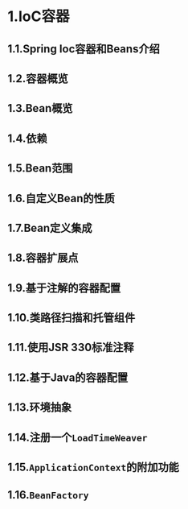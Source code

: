 # 1.IoC容器

## 1.1.Spring Ioc容器和Beans介绍
## 1.2.容器概览
## 1.3.Bean概览
## 1.4.依赖
## 1.5.Bean范围
## 1.6.自定义Bean的性质
## 1.7.Bean定义集成
## 1.8.容器扩展点
## 1.9.基于注解的容器配置
## 1.10.类路径扫描和托管组件
## 1.11.使用JSR 330标准注释
## 1.12.基于Java的容器配置
## 1.13.环境抽象
## 1.14.注册一个`LoadTimeWeaver`
## 1.15.`ApplicationContext`的附加功能
## 1.16.`BeanFactory`